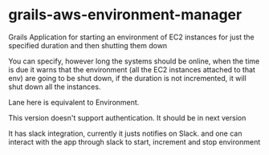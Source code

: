# grails-aws-environment-manager
Grails Application for starting an environment of EC2 instances for just the specified duration and then shutting them down


You can specify, however long the systems should be online, when the time is due it warns that the environment (all the EC2 instances attached to that env)  are going to be shut down, if the duration is not incremented, it will shut down all the instances.

Lane here is equivalent to Environment.

This version doesn't support authentication. It should be in next version

It has slack integration, currently it justs notifies on Slack. and one can interact with the app through slack to start, increment and stop environment
